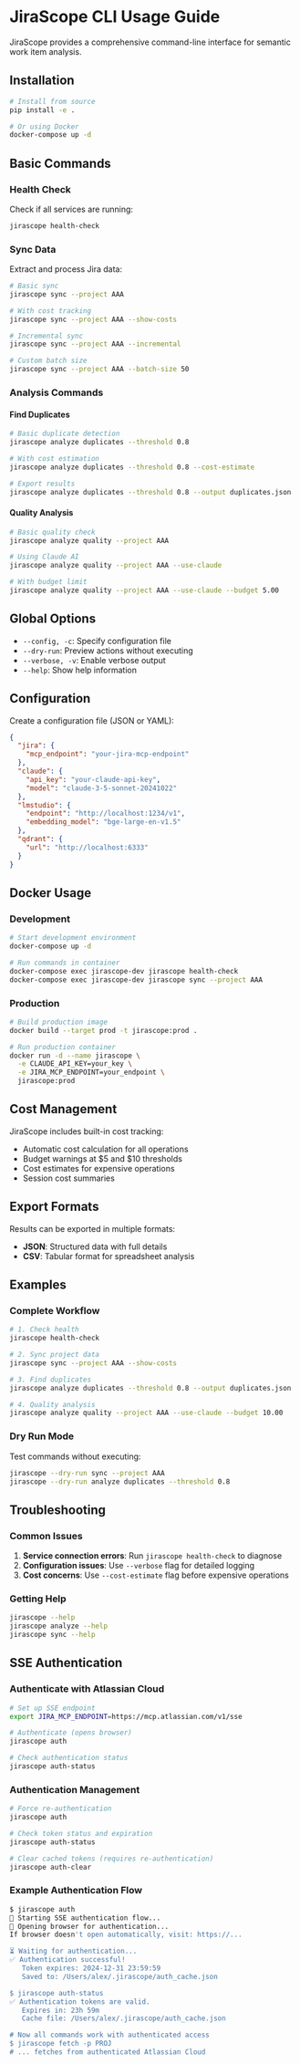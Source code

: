 # JiraScope CLI Usage Guide

JiraScope provides a comprehensive command-line interface for semantic work item analysis.

## Installation

```bash
# Install from source
pip install -e .

# Or using Docker
docker-compose up -d
```

## Basic Commands

### Health Check
Check if all services are running:
```bash
jirascope health-check
```

### Sync Data
Extract and process Jira data:
```bash
# Basic sync
jirascope sync --project AAA

# With cost tracking
jirascope sync --project AAA --show-costs

# Incremental sync
jirascope sync --project AAA --incremental

# Custom batch size
jirascope sync --project AAA --batch-size 50
```

### Analysis Commands

#### Find Duplicates
```bash
# Basic duplicate detection
jirascope analyze duplicates --threshold 0.8

# With cost estimation
jirascope analyze duplicates --threshold 0.8 --cost-estimate

# Export results
jirascope analyze duplicates --threshold 0.8 --output duplicates.json
```

#### Quality Analysis
```bash
# Basic quality check
jirascope analyze quality --project AAA

# Using Claude AI
jirascope analyze quality --project AAA --use-claude

# With budget limit
jirascope analyze quality --project AAA --use-claude --budget 5.00
```

## Global Options

- `--config, -c`: Specify configuration file
- `--dry-run`: Preview actions without executing
- `--verbose, -v`: Enable verbose output
- `--help`: Show help information

## Configuration

Create a configuration file (JSON or YAML):

```json
{
  "jira": {
    "mcp_endpoint": "your-jira-mcp-endpoint"
  },
  "claude": {
    "api_key": "your-claude-api-key",
    "model": "claude-3-5-sonnet-20241022"
  },
  "lmstudio": {
    "endpoint": "http://localhost:1234/v1",
    "embedding_model": "bge-large-en-v1.5"
  },
  "qdrant": {
    "url": "http://localhost:6333"
  }
}
```

## Docker Usage

### Development
```bash
# Start development environment
docker-compose up -d

# Run commands in container
docker-compose exec jirascope-dev jirascope health-check
docker-compose exec jirascope-dev jirascope sync --project AAA
```

### Production
```bash
# Build production image
docker build --target prod -t jirascope:prod .

# Run production container
docker run -d --name jirascope \
  -e CLAUDE_API_KEY=your_key \
  -e JIRA_MCP_ENDPOINT=your_endpoint \
  jirascope:prod
```

## Cost Management

JiraScope includes built-in cost tracking:

- Automatic cost calculation for all operations
- Budget warnings at $5 and $10 thresholds
- Cost estimates for expensive operations
- Session cost summaries

## Export Formats

Results can be exported in multiple formats:

- **JSON**: Structured data with full details
- **CSV**: Tabular format for spreadsheet analysis

## Examples

### Complete Workflow
```bash
# 1. Check health
jirascope health-check

# 2. Sync project data
jirascope sync --project AAA --show-costs

# 3. Find duplicates
jirascope analyze duplicates --threshold 0.8 --output duplicates.json

# 4. Quality analysis
jirascope analyze quality --project AAA --use-claude --budget 10.00
```

### Dry Run Mode
Test commands without executing:
```bash
jirascope --dry-run sync --project AAA
jirascope --dry-run analyze duplicates --threshold 0.8
```

## Troubleshooting

### Common Issues

1. **Service connection errors**: Run `jirascope health-check` to diagnose
2. **Configuration issues**: Use `--verbose` flag for detailed logging
3. **Cost concerns**: Use `--cost-estimate` flag before expensive operations

### Getting Help
```bash
jirascope --help
jirascope analyze --help
jirascope sync --help
```

## SSE Authentication

### Authenticate with Atlassian Cloud

```bash
# Set up SSE endpoint
export JIRA_MCP_ENDPOINT=https://mcp.atlassian.com/v1/sse

# Authenticate (opens browser)
jirascope auth

# Check authentication status
jirascope auth-status
```

### Authentication Management

```bash
# Force re-authentication
jirascope auth

# Check token status and expiration
jirascope auth-status

# Clear cached tokens (requires re-authentication)
jirascope auth-clear
```

### Example Authentication Flow

```bash
$ jirascope auth
🔐 Starting SSE authentication flow...
🔐 Opening browser for authentication...
If browser doesn't open automatically, visit: https://...

⏳ Waiting for authentication...
✅ Authentication successful!
   Token expires: 2024-12-31 23:59:59
   Saved to: /Users/alex/.jirascope/auth_cache.json

$ jirascope auth-status
✅ Authentication tokens are valid.
   Expires in: 23h 59m
   Cache file: /Users/alex/.jirascope/auth_cache.json

# Now all commands work with authenticated access
$ jirascope fetch -p PROJ
# ... fetches from authenticated Atlassian Cloud
```
